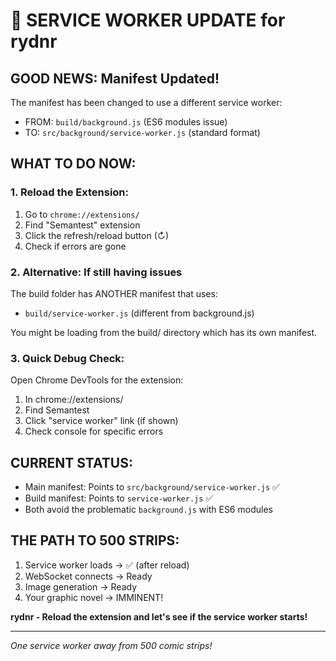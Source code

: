 # 🔄 SERVICE WORKER UPDATE for rydnr

## GOOD NEWS: Manifest Updated!
The manifest has been changed to use a different service worker:
- FROM: `build/background.js` (ES6 modules issue)
- TO: `src/background/service-worker.js` (standard format)

## WHAT TO DO NOW:

### 1. Reload the Extension:
1. Go to `chrome://extensions/`
2. Find "Semantest" extension
3. Click the refresh/reload button (↻)
4. Check if errors are gone

### 2. Alternative: If still having issues
The build folder has ANOTHER manifest that uses:
- `build/service-worker.js` (different from background.js)

You might be loading from the build/ directory which has its own manifest.

### 3. Quick Debug Check:
Open Chrome DevTools for the extension:
1. In chrome://extensions/
2. Find Semantest
3. Click "service worker" link (if shown)
4. Check console for specific errors

## CURRENT STATUS:
- Main manifest: Points to `src/background/service-worker.js` ✅
- Build manifest: Points to `service-worker.js` ✅
- Both avoid the problematic `background.js` with ES6 modules

## THE PATH TO 500 STRIPS:
1. Service worker loads → ✅ (after reload)
2. WebSocket connects → Ready
3. Image generation → Ready
4. Your graphic novel → IMMINENT!

**rydnr - Reload the extension and let's see if the service worker starts!**

---
*One service worker away from 500 comic strips!*